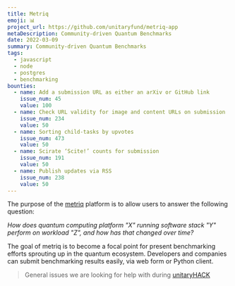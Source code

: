 ```yaml
---
title: Metriq
emoji: 📊
project_url: https://github.com/unitaryfund/metriq-app
metaDescription: Community-driven Quantum Benchmarks
date: 2022-03-09
summary: Community-driven Quantum Benchmarks
tags:
  - javascript
  - node
  - postgres
  - benchmarking
bounties:
  - name: Add a submission URL as either an arXiv or GitHub link
    issue_num: 45
    value: 100
  - name: Check URL validity for image and content URLs on submission 
    issue_num: 234
    value: 50
  - name: Sorting child-tasks by upvotes 
    issue_num: 473
    value: 50
  - name: Scirate ‘Scite!’ counts for submission
    issue_num: 191
    value: 50
  - name: Publish updates via RSS 
    issue_num: 238
    value: 50
---
```



The purpose of the [metriq](metriq.info) platform is to allow users to answer the following question:

_How does quantum computing platform "X" running software stack "Y" perform on workload "Z", and how has that changed over time?_

The goal of metriq is to become a focal point for present benchmarking efforts sprouting up in the quantum ecosystem.
Developers and companies can submit benchmarking results easily, via web form or Python client.

> General issues we are looking for help with during [unitaryHACK](https://github.com/unitaryfund/metriq-app/contribute)
